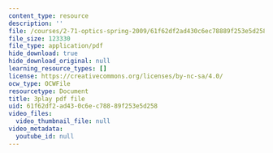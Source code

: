 ```yaml
---
content_type: resource
description: ''
file: /courses/2-71-optics-spring-2009/61f62df2ad430c6ec78889f253e5d258_MK5uZttfWfM.pdf
file_size: 123330
file_type: application/pdf
hide_download: true
hide_download_original: null
learning_resource_types: []
license: https://creativecommons.org/licenses/by-nc-sa/4.0/
ocw_type: OCWFile
resourcetype: Document
title: 3play pdf file
uid: 61f62df2-ad43-0c6e-c788-89f253e5d258
video_files:
  video_thumbnail_file: null
video_metadata:
  youtube_id: null
---
```

